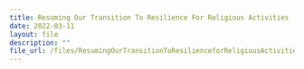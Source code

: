 ```yaml
---
title: Resuming Our Transition To Resilience For Religious Activities
date: 2022-03-11
layout: file
description: ""
file_url: /files/ResumingOurTransitionToResilienceforReligiousActivities.pdf
---
```

